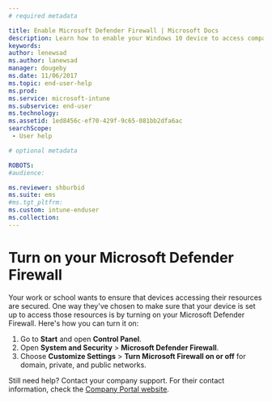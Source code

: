 ```yaml
---
# required metadata

title: Enable Microsoft Defender Firewall | Microsoft Docs
description: Learn how to enable your Windows 10 device to access company resources by turning on your firewall.
keywords:
author: lenewsad
ms.author: lanewsad
manager: dougeby
ms.date: 11/06/2017
ms.topic: end-user-help
ms.prod:
ms.service: microsoft-intune
ms.subservice: end-user
ms.technology:
ms.assetid: 1ed8456c-ef70-429f-9c65-081bb2dfa6ac
searchScope:
 - User help

# optional metadata

ROBOTS:   
#audience:

ms.reviewer: shburbid
ms.suite: ems
#ms.tgt_pltfrm:
ms.custom: intune-enduser
ms.collection: 
---
```


# Turn on your Microsoft Defender Firewall

Your work or school wants to ensure that devices accessing their resources are secured. One way they've chosen to make sure that your device is set up to access those resources is by turning on your Microsoft Defender Firewall. Here's how you can turn it on:

1. Go to **Start** and open **Control Panel**.
2. Open **System and Security** > **Microsoft Defender Firewall**.
3. Choose **Customize Settings** > **Turn Microsoft Firewall on or off** for domain, private, and public networks.

Still need help? Contact your company support. For their contact information, check the [Company Portal website](https://go.microsoft.com/fwlink/?linkid=2010980).
